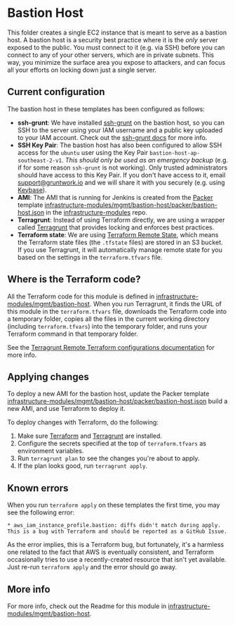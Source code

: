 # Bastion Host

This folder creates a single EC2 instance that is meant to serve as a bastion host. A bastion host is a security best
practice where it is the *only* server exposed to the public. You must connect to it (e.g. via SSH) before you can
connect to any of your other servers, which are in private subnets. This way, you minimize the surface area you expose
to attackers, and can focus all your efforts on locking down just a single server.

## Current configuration

The bastion host in these templates has been configured as follows:

* **ssh-grunt**: We have installed [ssh-grunt](https://github.com/gruntwork-io/module-security/tree/master/modules/ssh-grunt)
  on the bastion host, so you can SSH to the server using your IAM username and a public key uploaded to your IAM
  account. Check out the [ssh-grunt docs](https://github.com/gruntwork-io/module-security/tree/master/modules/ssh-grunt)
  for more info.
* **SSH Key Pair**: The bastion host has also been configured to allow SSH access for the `ubuntu` user using the Key
  Pair `bastion-host-ap-southeast-2-v1`. *This should only be used as an emergency backup* (e.g. if for some reason `ssh-grunt` is not
  working). Only trusted administrators should have access to this Key Pair. If you don't have access to it, email
  support@gruntwork.io and we will share it with you securely (e.g. using [Keybase](http://keybase.io/)).
* **AMI**: The AMI that is running for Jenkins is created from the [Packer](https://www.packer.io/) template
  [infrastructure-modules/mgmt/bastion-host/packer/bastion-host.json](https://github.com/Veeps-Hosting/infrastructure-modules/tree/master/mgmt/bastion-host/packer/bastion-host.json)
  in the [infrastructure-modules](https://github.com/Veeps-Hosting/infrastructure-modules) repo.
* **Terragrunt**: Instead of using Terraform directly, we are using a wrapper called
  [Terragrunt](https://github.com/gruntwork-io/terragrunt) that provides locking and enforces best practices.
* **Terraform state**: We are using [Terraform Remote State](https://www.terraform.io/docs/state/remote/), which
  means the Terraform state files (the `.tfstate` files) are stored in an S3 bucket. If you use Terragrunt, it will
  automatically manage remote state for you based on the settings in the `terraform.tfvars` file.

## Where is the Terraform code?

All the Terraform code for this module is defined in [infrastructure-modules/mgmt/bastion-host](https://github.com/Veeps-Hosting/infrastructure-modules/tree/master/mgmt/bastion-host).
When you run Terragrunt, it finds the URL of this module in the `terraform.tfvars` file, downloads the Terraform code into
a temporary folder, copies all the files in the current working directory (including `terraform.tfvars`) into the
temporary folder, and runs your Terraform command in that temporary folder.

See the [Terragrunt Remote Terraform configurations
documentation](https://github.com/gruntwork-io/terragrunt#remote-terraform-configurations) for more info.

## Applying changes

To deploy a new AMI for the bastion host, update the Packer template
[infrastructure-modules/mgmt/bastion-host/packer/bastion-host.json](https://github.com/Veeps-Hosting/infrastructure-modules/tree/master/mgmt/bastion-host/packer/bastion-host.json)
build a new AMI, and use Terraform to deploy it. 

To deploy changes with Terraform, do the following:

1. Make sure [Terraform](https://www.terraform.io/) and [Terragrunt](https://github.com/gruntwork-io/terragrunt) are
   installed.
1. Configure the secrets specified at the top of `terraform.tfvars` as environment variables.
1. Run `terragrunt plan` to see the changes you're about to apply.
1. If the plan looks good, run `terragrunt apply`.

## Known errors

When you run `terraform apply` on these templates the first time, you may see the following error:

```
* aws_iam_instance_profile.bastion: diffs didn't match during apply. This is a bug with Terraform and should be reported as a GitHub Issue.
```

As the error implies, this is a Terraform bug, but fortunately, it's a harmless one related to the fact that AWS is
eventually consistent, and Terraform occasionally tries to use a recently-created resource that isn't yet available.
Just re-run `terraform apply` and the error should go away.

## More info

For more info, check out the Readme for this module in [infrastructure-modules/mgmt/bastion-host](https://github.com/Veeps-Hosting/infrastructure-modules/tree/master/mgmt/bastion-host).